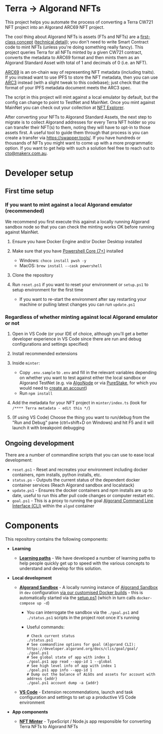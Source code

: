 # Terra -> Algorand NFTs

This project helps you automate the process of converting a Terra CW721 NFT project into an Algorand ARC69 NFT project.

The cool thing about Algorand NFTs is assets (FTs and NFTs) are a [first-class concept](https://www.algorand.com/technology) ([technical detail](https://developer.algorand.org/docs/get-details/asa/)); you don't need to write Smart Contract code to mint NFTs (unless you're doing something really fancy). This project queries Terra for all NFTs minted by a given CW721 contract, converts the metadata to ARC69 format and then mints them as an Algorand Standard Asset with total of 1 and decimals of 0 (i.e. an NFT).

[ARC69](https://arc69.com/) is an on-chain way of representing NFT metadata (including traits). If you instead want to use IPFS to store the NFT metadata, then you can use [ARC3](https://github.com/algorandfoundation/ARCs/blob/main/ARCs/arc-0003.md) instead (with a slight tweak to this codebase); just check that the format of your IPFS metadata document meets the ARC3 spec.

The script in this project will mint against a local emulator by default, but the config can change to point to TestNet and MainNet. Once you mint against MainNet you can check out your collection at [NFT Explorer](https://www.nftexplorer.app/).

After converting your NFTs to Algorand Standard Assets, the next step to migrate is to collect Algorand addresses for every Terra NFT holder so you can transfer their NFT(s) to them, noting they will have to opt-in to those assets first. A useful tool to guide them through that process is you can create a transfer via https://swapper.tools/. If you have hundreds or thousands of NFTs you might want to come up with a more programmatic option. If you want to get help with such a solution feel free to reach out to cto@makerx.com.au.

# Developer setup

## First time setup

### If you want to mint against a local Algorand emulator (recommended)

We recommend you first execute this against a locally running Algorand sandbox node so that you can check the minting works OK before running against MainNet.

1. Ensure you have Docker Engine and/or Docker Desktop installed
2. Make sure that you have [Powershell Core (7+)](https://docs.microsoft.com/en-us/powershell/scripting/install/installing-powershell?view=powershell-7.2) installed

   - Windows: `choco install pwsh -y`
   - MacOS: `brew install --cask powershell`

3. Clone the repository
4. Run `reset.ps1` if you want to reset your environment or `setup.ps1` to setup environment for the first time

   - If you want to re-start the environment after say restarting your machine or pulling latest changes you can run `update.ps1`

### Regardless of whether minting against local Algorand emulator or not

1. Open in VS Code (or your IDE of choice, although you'll get a better developer experience in VS Code since there are run and debug configurations and settings specified)
2. Install recommended extensions
3. Inside `minter`:

   - Copy `.env.sample` to `.env` and fill in the relevant variables depending on whether you want to test against either the local sandbox or Algorand TestNet (e.g. via [AlgoNode](https://algonode.io/api/) or via [PureStake](https://purestake.io/), for which you would need to [create an account](https://developer.purestake.io/signup))
   - Run `npm install`

4. Add the metadata for your NFT project in `minter/index.ts` (look for `/**** Terra metadata - edit this */`)

5. (If using VS Code) Choose the thing you want to run/debug from the "Run and Debug" pane (ctrl+shift+D on Windows) and hit F5 and it will launch it with breakpoint debugging

## Ongoing development

There are a number of commandline scripts that you can use to ease local development:

- `reset.ps1` - Reset and recreates your environment including docker containers, npm installs, python installs, etc.
- `status.ps` - Outputs the current status of the dependent docker container services (Reach Algorand sandbox and localstack)
- `update.ps1` - Ensures the docker containers and npm installs are up to date, useful to run this after pull code changes or computer restart etc.
- `goal.ps1` - This is a proxy to running the goal [Algorand Command Line Interface (CLI)](https://developer.algorand.org/docs/clis/goal/goal/) within the `algod` container

# Components

This repository contains the following components:

- **Learning**

  - **[Learning paths](docs/learning-paths/README.md)** - We have developed a number of learning paths to help people quickly get up to speed with the various concepts to understand and develop for this solution.

- **Local development**

  - **[Algorand Sandbox](docker-compose.yml)** - A locally running instance of [Algorand Sandbox](https://github.com/algorand/sandbox) in `dev` configuration [via our customised Docker builds](https://github.com/MakerXStudio/algorand-sandbox-dev) - this is automatically started via the [setup.ps1](setup.ps1) (which in turn calls `docker-compose up -d`)

    - You can interrogate the sandbox via the `./goal.ps1` and `./status.ps1` scripts in the project root once it's running
    - Useful commands:

      ```
      # Check current status
      ./status.ps1
      # See commandline options for goal (Algorand CLI): https://developer.algorand.org/docs/clis/goal/goal/
      ./goal.ps1
      # See global state of app with index 1
      ./goal.ps1 app read --app-id 1 --global
      # See high level info of app with index 1
      ./goal.ps1 app info --app-id 1
      # Dump out the balance of ALGOs and assets for account with address {addr}
      ./goal.ps1 account dump -a {addr}
      ```

  - **[VS Code](.vscode)** - Extension recommendations, launch and task configuration and settings to set up a productive VS Code environment

- **App components**
  - **[NFT Minter](minter)** - TypeScript / Node.js app responsible for converting Terra NFTs to Algorand NFTs
